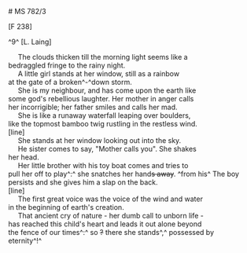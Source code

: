 # MS 782/3

[F 238]

^9^
[L. Laing]

&nbsp;&nbsp;&nbsp;&nbsp;&nbsp;The clouds thicken till the morning light seems like a \
bedraggled fringe to the rainy night. \
&nbsp;&nbsp;&nbsp;&nbsp;&nbsp;A little girl stands at her window, still as a rainbow \
at the gate of a broken^-^down storm. \
&nbsp;&nbsp;&nbsp;&nbsp;&nbsp;She is my neighbour, and has come upon the earth like \
some god's rebellious laughter. Her mother in anger calls \
her incorrigible; her father smiles and calls her mad. \
&nbsp;&nbsp;&nbsp;&nbsp;&nbsp;She is like a runaway waterfall leaping over boulders, \
like the topmost bamboo twig rustling in the restless wind. \
[line] \
&nbsp;&nbsp;&nbsp;&nbsp;&nbsp;She stands at her window looking out into the sky. \
&nbsp;&nbsp;&nbsp;&nbsp;&nbsp;He sister comes to say, "Mother calls you". She shakes \
her head. \
&nbsp;&nbsp;&nbsp;&nbsp;&nbsp;Her little brother with his toy boat comes and tries to \
pull her off to play^:^ she snatches her hand~~s away~~. ^from his^ The boy \
persists and she gives him a slap on the back. \
[line] \
&nbsp;&nbsp;&nbsp;&nbsp;&nbsp;The first great voice was the voice of the wind and water \
in the beginning of earth's creation. \
&nbsp;&nbsp;&nbsp;&nbsp;&nbsp;That ancient cry of nature - her dumb call to unborn life - \
has reached this child's heart and leads it out alone beyond \
the fence of our times^:^ so ~~?~~ there she  stands^,^ possessed by \
eternity^!^
